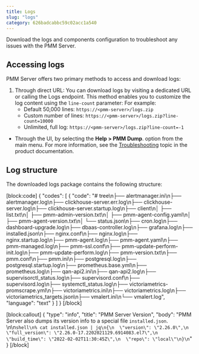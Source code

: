 ```yaml
---
title: Logs
slug: "logs"
category: 626badcabbc59c02acc1a540
---
```

Download the logs and components configuration to troubleshoot any issues with the PMM Server.

## Accessing logs

PMM Server offers two primary methods to access and download logs:

1. Through direct URL:  You can download logs by visiting a dedicated URL or calling the Logs endpoint. This method enables you to customize the log content using the `line-count` parameter:
For example:
   - Default 50,000 lines: `https://<pmm-server>/logs.zip`
   - Custom number of lines: `https://<pmm-server>/logs.zip?line-count=10000`
   - Unlimited, full log: `https://<pmm-server>/logs.zip?line-count=-1`
   
- Through the UI, by selecting the <i class="uil uil-question-circle"></i>  **Help > PMM Dump**. option from the main menu. For more information, see the [Troubleshooting](https://docs.percona.com/percona-monitoring-and-management/how-to/troubleshoot.html#client-server-connections) topic in the product documentation.

## Log structure

The downloaded logs package contains the following structure:

[block:code]
{
  "codes": [
    {
      "code": "# tree\n├── alertmanager.ini\n├── alertmanager.log\n├── clickhouse-server.err.log\n├── clickhouse-server.log\n├── clickhouse-server.startup.log\n├── client\n│   ├── list.txt\n│   ├── pmm-admin-version.txt\n│   ├── pmm-agent-config.yaml\n│   ├── pmm-agent-version.txt\n│   └── status.json\n├── cron.log\n├── dashboard-upgrade.log\n├── dbaas-controller.log\n├── grafana.log\n├── installed.json\n├── nginx.conf\n├── nginx.log\n├── nginx.startup.log\n├── pmm-agent.log\n├── pmm-agent.yaml\n├── pmm-managed.log\n├── pmm-ssl.conf\n├── pmm-update-perform-init.log\n├── pmm-update-perform.log\n├── pmm-version.txt\n├── pmm.conf\n├── pmm.ini\n├── postgresql.log\n├── postgresql.startup.log\n├── prometheus.base.yml\n├── prometheus.log\n├── qan-api2.ini\n├── qan-api2.log\n├── supervisorctl_status.log\n├── supervisord.conf\n├── supervisord.log\n├── systemctl_status.log\n├── victoriametrics-promscrape.yml\n├── victoriametrics.ini\n├── victoriametrics.log\n├── victoriametrics_targets.json\n├── vmalert.ini\n└── vmalert.log",
      "language": "text"
    }
  ]
}
[/block]

[block:callout]
{
  "type": "info",
  "title": "PMM Server Version",
  "body": "PMM Server also dumps its version info to a special file `installed.json`. \n\n```shell\n% cat installed.json | jq\n{\n  \"version\": \"2.26.0\",\n  \"full_version\": \"2.26.0-17.2202021129.6914083.el7\",\n  \"build_time\": \"2022-02-02T11:30:45Z\",\n  \"repo\": \"local\"\n}\n```"
}
[/block]
